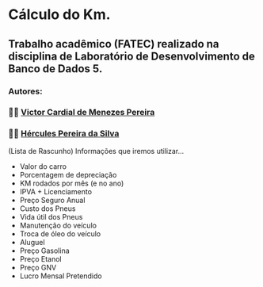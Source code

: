 # Cálculo do Km.
## Trabalho acadêmico (FATEC) realizado na disciplina de Laboratório de Desenvolvimento de Banco de Dados 5.
### Autores:
### 👨‍💻 [Victor Cardial de Menezes Pereira](https://www.linkedin.com/in/victor-cardial-de-menezes-pereira-67491018a/)
### 👨‍💻 [Hércules Pereira da Silva](https://www.linkedin.com/in/hercules-pereira/)

(Lista de Rascunho) Informações que iremos utilizar...
- Valor do carro
- Porcentagem de depreciação
- KM rodados por mês (e no ano)
- IPVA + Licenciamento
- Preço Seguro Anual
- Custo dos Pneus
- Vida útil dos Pneus
- Manutenção do veículo
- Troca de óleo do veículo
- Aluguel
- Preço Gasolina
- Preço Etanol
- Preço GNV
- Lucro Mensal Pretendido

